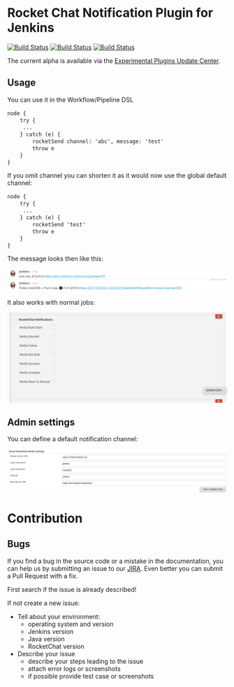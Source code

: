 # Rocket Chat Notification Plugin for Jenkins

[![Build Status](https://travis-ci.org/jenkinsci/rocketchatnotifier-plugin.svg?branch=master)](https://travis-ci.org/jenkinsci/rocketchatnotifier-plugin) 
[![Build Status](https://jenkins.ci.cloudbees.com/job/plugins/job/rocketchatnotifier-plugin/badge/icon)](https://jenkins.ci.cloudbees.com/job/plugins/job/rocketchatnotifier-plugin/)
[![Build Status](https://martinreinhardt-online.de/jenkins/buildStatus/icon?job=rocketchatnotifier-plugin/master)](https://martinreinhardt-online.de/jenkins/job/rocketchatnotifier-plugin/job/master/)

The current alpha is available via the [Experimental Plugins Update Center](https://jenkins.io/blog/2013/09/23/experimental-plugins-update-center/).

## Usage

You can use it in the Workflow/Pipeline DSL
```
node {
    try {
     ...
    } catch (e) {
        rocketSend channel: 'abc', message: 'test'
        throw e
    }
}
```
If you omit channel you can shorten it as it would now use the global default channel:
```
node {
    try {
     ...
    } catch (e) {
        rocketSend 'test'
        throw e
    }
}
```

The message looks then like this:

![sampel message](rocket_sample_message.png)

It also works with normal jobs:


![job config](rocket_job_config.png)

## Admin settings

You can define a default notification channel:


![sampel message](rocket_admin_settings.png)

# Contribution

## Bugs

If you find a bug in the source code or a mistake in the documentation, you can help us by
submitting an issue to our [JIRA](https://issues.jenkins-ci.org/browse/JENKINS-39690?jql=project%20%3D%20JENKINS%20AND%20component%20%3D%20rocket-chat-notifier-plugin). Even better you can submit a Pull Request
with a fix.

First search if the issue is already described!

If not create a new issue:

* Tell about your environment:
  * operating system and version
  * Jenkins version
  * Java version
  * RocketChat version
* Describe your issue
  * describe your steps leading to the issue
  * attach error logs or screenshots
  * if possible provide test case or screenshots
